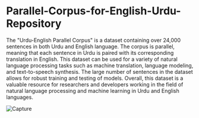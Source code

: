 # Parallel-Corpus-for-English-Urdu-Repository
The "Urdu-English Parallel Corpus" is a dataset containing over 24,000 sentences in both Urdu and English language. The corpus is parallel, meaning that each sentence in Urdu is paired with its corresponding translation in English. This dataset can be used for a variety of natural language processing tasks such as machine translation, language modeling, and text-to-speech synthesis. The large number of sentences in the dataset allows for robust training and testing of models. Overall, this dataset is a valuable resource for researchers and developers working in the field of natural language processing and machine learning in Urdu and English languages.


![Capture](https://user-images.githubusercontent.com/55322373/213533198-8f1256f5-533b-4b51-86af-4950b4bdb330.PNG)
